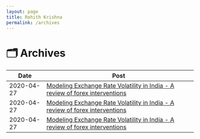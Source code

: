 ```yaml
---
layout: page
title: Rohith Krishna
permalink: /archives
---
```


# 🗂️ Archives
Date       |  Post
-----------|-------
2020-04-27 | [Modeling Exchange Rate Volatility in India - A review of forex interventions](/2020-04-27-review-india)
2020-04-27 | [Modeling Exchange Rate Volatility in India - A review of forex interventions](/2020-04-27-review-india)
2020-04-27 | [Modeling Exchange Rate Volatility in India - A review of forex interventions](/2020-04-27-review-india)
